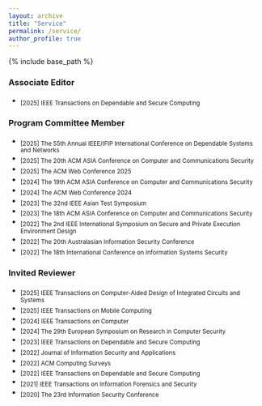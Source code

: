 ```yaml
---
layout: archive
title: "Service"
permalink: /service/
author_profile: true
---
```


{% include base_path %}


### Associate Editor 
- <sub> [2025] IEEE Transactions on Dependable and Secure Computing </sub> 

### Program Committee Member
- <sub>[2025] The 55th Annual IEEE/IFIP International Conference on Dependable Systems and Networks
- <sub>[2025] The 20th ACM ASIA Conference on Computer and Communications Security
- <sub>[2025] The ACM Web Conference 2025 
- <sub>[2024] The 19th ACM ASIA Conference on Computer and Communications Security
- <sub>[2024] The ACM Web Conference 2024 
- <sub>[2023] The 32nd IEEE Asian Test Symposium
- <sub>[2023] The 18th ACM ASIA Conference on Computer and Communications Security 
- <sub>[2022] The 2nd IEEE International Symposium on Secure and Private Execution Environment Design 
- <sub>[2022] The 20th Australasian Information Security Conference
- <sub>[2022] The 18th International Conference on Information Systems Security

### Invited Reviewer
- <sub> [2025] IEEE Transactions on Computer-Aided Design of Integrated Circuits and Systems </sub> 
- <sub> [2025] IEEE Transactions on Mobile Computing </sub> 
- <sub> [2024] IEEE Transactions on Computer </sub> 
- <sub> [2024] The 29th European Symposium on Research in Computer Security </sub> 
- <sub> [2023] IEEE Transactions on Dependable and Secure Computing </sub> 
- <sub> [2022] Journal of Information Security and Applications </sub> 
- <sub> [2022] ACM Computing Surveys </sub> 
- <sub> [2022] IEEE Transactions on Dependable and Secure Computing </sub> 
- <sub> [2021] IEEE Transactions on Information Forensics and Security </sub> 
- <sub> [2020] The 23rd Information Security Conference </sub>
